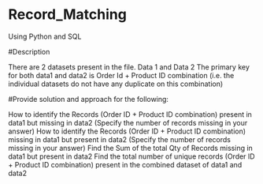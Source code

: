 # Record_Matching
Using Python and SQL


#Description


There are 2 datasets present in the file. Data 1 and Data 2
The primary key for both data1 and data2 is Order Id + Product ID combination (i.e. the individual datasets do not have any duplicate on this combination)


#Provide solution and approach for the following:

How to identify the Records (Order ID + Product ID combination) present in data1 but missing in data2 (Specify the number of records missing in your answer)
How to identify the Records (Order ID + Product ID combination) missing in data1 but present in data2 (Specify the number of records missing in your answer)
Find the Sum of the total Qty of Records missing in data1 but present in data2
Find the total number of unique records (Order ID + Product ID combination) present in the combined dataset of data1 and data2

